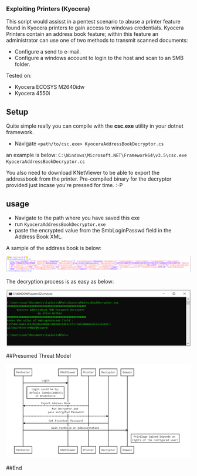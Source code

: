 ### Exploiting Printers (Kyocera)
This script would assisst in a pentest scenario to abuse a printer feature found in Kyocera printers to gain access to windows credentials. 
Kyocera Printers contain an address book feature; within this feature an administrator can use one of two methods to transmit scanned documents: 
- Configure a send to e-mail.
- Configure a windows account to login to the host and scan to an SMB folder.

Tested on: 
- Kyocera ECOSYS M2640idw
- Kyocera 4550i

## Setup 
Quite simple really you can compile with the **csc.exe** utility in your dotnet framework. 
- Navigate 
`<path/to/csc.exe> KyoceraAddressBookDecryptor.cs`

an example is below: 
`C:\Windows\Microsoft.NET\Framework64\v3.5\csc.exe KyoceraAddressBookDecryptor.cs`

You also need to download KNetViewer to be able to export the addressbook from the printer. 
Pre-compiled binary for the decryptor provided just incase you're pressed for time. :-P

## usage
- Navigate to the path where you have saved this exe
- run `KyoceraAddressBookDecryptor.exe` 
- paste the encrypted value from the SmbLoginPasswd field in the Address Book XML. 

A sample of the address book is below: 

![Address Book Sample](https://raw.githubusercontent.com/alienwithin/Scripts-Sploits/master/kyocera/printer_xml_address_book.PNG)

The decryption process is as easy as below:

![Using The Decryptor](https://raw.githubusercontent.com/alienwithin/Scripts-Sploits/master/kyocera/usage_sample.PNG)

##Presumed Threat Model
                    
![Sample Threat Model](https://raw.githubusercontent.com/alienwithin/Scripts-Sploits/master/kyocera/workflow.PNG)

##End